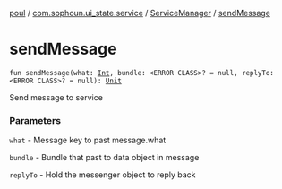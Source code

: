 [poul](../../index.md) / [com.sophoun.ui_state.service](../index.md) / [ServiceManager](index.md) / [sendMessage](./send-message.md)

# sendMessage

`fun sendMessage(what: `[`Int`](https://kotlinlang.org/api/latest/jvm/stdlib/kotlin/-int/index.html)`, bundle: <ERROR CLASS>? = null, replyTo: <ERROR CLASS>? = null): `[`Unit`](https://kotlinlang.org/api/latest/jvm/stdlib/kotlin/-unit/index.html)

Send message to service

### Parameters

`what` - Message key to past message.what

`bundle` - Bundle that past to data object in message

`replyTo` - Hold the messenger object to reply back